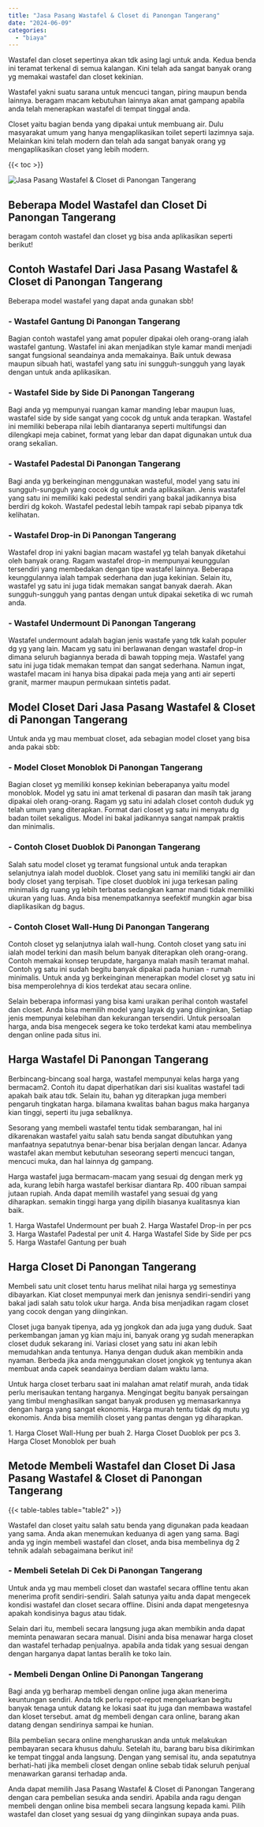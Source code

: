 ```yaml
---
title: "Jasa Pasang Wastafel & Closet di Panongan Tangerang"
date: "2024-06-09"
categories: 
  - "biaya"
---
```


Wastafel dan closet sepertinya akan tdk asing lagi untuk anda. Kedua benda ini teramat terkenal di semua kalangan. Kini telah ada sangat banyak orang yg memakai wastafel dan closet kekinian.

Wastafel yakni suatu sarana untuk mencuci tangan, piring maupun benda lainnya. beragam macam kebutuhan lainnya akan amat gampang apabila anda telah menerapkan wastafel di tempat tinggal anda.

Closet yaitu bagian benda yang dipakai untuk membuang air. Dulu masyarakat umum yang hanya mengaplikasikan toilet seperti lazimnya saja. Melainkan kini telah modern dan telah ada sangat banyak orang yg mengaplikasikan closet yang lebih modern.

{{< toc >}}

![Jasa Pasang Wastafel & Closet di Panongan Tangerang](/images/wastafel-closet-murah63.png)

## Beberapa Model Wastafel dan Closet Di Panongan Tangerang

beragam contoh wastafel dan closet yg bisa anda aplikasikan seperti berikut!

## Contoh Wastafel Dari Jasa Pasang Wastafel & Closet di Panongan Tangerang

Beberapa model wastafel yang dapat anda gunakan sbb!

### \- Wastafel Gantung Di Panongan Tangerang

Bagian contoh wastafel yang amat populer dipakai oleh orang-orang ialah wastafel gantung. Wastafel ini akan menjadikan style kamar mandi menjadi sangat fungsional seandainya anda memakainya. Baik untuk dewasa maupun sibuah hati, wastafel yang satu ini sungguh-sungguh yang layak dengan untuk anda aplikasikan.

### \- Wastafel Side by Side Di Panongan Tangerang

Bagi anda yg mempunyai ruangan kamar manding lebar maupun luas, wastafel side by side sangat yang cocok dg untuk anda terapkan. Wastafel ini memiliki beberapa nilai lebih diantaranya seperti multifungsi dan dilengkapi meja cabinet, format yang lebar dan dapat digunakan untuk dua orang sekalian.

### \- Wastafel Padestal Di Panongan Tangerang

Bagi anda yg berkeinginan menggunakan wasteful, model yang satu ini sungguh-sungguh yang cocok dg untuk anda aplikasikan. Jenis wastafel yang satu ini memiliki kaki pedestal sendiri yang bakal jadikannya bisa berdiri dg kokoh. Wastafel pedestal lebih tampak rapi sebab pipanya tdk kelihatan.

### \- Wastafel Drop-in Di Panongan Tangerang

Wastafel drop ini yakni bagian macam wastafel yg telah banyak diketahui oleh banyak orang. Ragam wastafel drop-in mempunyai keunggulan tersendiri yang membedakan dengan tipe wastafel lainnya. Beberapa keunggulannya ialah tampak sederhana dan juga kekinian. Selain itu, wastafel yg satu ini juga tidak memakan sangat banyak daerah. Akan sungguh-sungguh yang pantas dengan untuk dipakai seketika di wc rumah anda.

### \- Wastafel Undermount Di Panongan Tangerang

Wastafel undermount adalah bagian jenis wastafe yang tdk kalah populer dg yg yang lain. Macam yg satu ini berlawanan dengan wastafel drop-in dimana seluruh bagiannya berada di bawah topping meja. Wastafel yang satu ini juga tidak memakan tempat dan sangat sederhana. Namun ingat, wastafel macam ini hanya bisa dipakai pada meja yang anti air seperti granit, marmer maupun permukaan sintetis padat.

## Model Closet Dari Jasa Pasang Wastafel & Closet di Panongan Tangerang

Untuk anda yg mau membuat closet, ada sebagian model closet yang bisa anda pakai sbb:

### \- Model Closet Monoblok Di Panongan Tangerang

Bagian closet yg memiliki konsep kekinian beberapanya yaitu model monoblok. Model yg satu ini amat terkenal di pasaran dan masih tak jarang dipakai oleh orang-orang. Ragam yg satu ini adalah closet contoh duduk yg telah umum yang diterapkan. Format dari closet yg satu ini menyatu dg badan toilet sekaligus. Model ini bakal jadikannya sangat nampak praktis dan minimalis.

### \- Contoh Closet Duoblok Di Panongan Tangerang

Salah satu model closet yg teramat fungsional untuk anda terapkan selanjutnya ialah model duoblok. Closet yang satu ini memiliki tangki air dan body closet yang terpisah. Tipe closet duoblok ini juga terkesan paling minimalis dg ruang yg lebih terbatas sedangkan kamar mandi tidak memiliki ukuran yang luas. Anda bisa menempatkannya seefektif mungkin agar bisa diaplikasikan dg bagus.

### \- Contoh Closet Wall-Hung Di Panongan Tangerang

Contoh closet yg selanjutnya ialah wall-hung. Contoh closet yang satu ini ialah model terkini dan masih belum banyak diterapkan oleh orang-orang. Contoh memakai konsep terupdate, harganya malah masih teramat mahal. Contoh yg satu ini sudah begitu banyak dipakai pada hunian - rumah minimalis. Untuk anda yg berkeinginan menerapkan model closet yg satu ini bisa memperolehnya di kios terdekat atau secara online.

Selain beberapa informasi yang bisa kami uraikan perihal contoh wastafel dan closet. Anda bisa memilih model yang layak dg yang diinginkan, Setiap jenis mempunyai kelebihan dan kekurangan tersendiri. Untuk persoalan harga, anda bisa mengecek segera ke toko terdekat kami atau membelinya dengan online pada situs ini.

## Harga Wastafel Di Panongan Tangerang

Berbincang-bincang soal harga, wastafel mempunyai kelas harga yang bermacam2. Contoh itu dapat diperhatikan dari sisi kualitas wastafel tadi apakah baik atau tdk. Selain itu, bahan yg diterapkan juga memberi pengaruh tingkatan harga. bilamana kwalitas bahan bagus maka harganya kian tinggi, seperti itu juga sebaliknya.

Sesorang yang membeli wastafel tentu tidak sembarangan, hal ini dikarenakan wastafel yaitu salah satu benda sangat dibutuhkan yang manfaatnya sepatutnya benar-benar bisa berjalan dengan lancar. Adanya wastafel akan membut kebutuhan seseorang seperti mencuci tangan, mencuci muka, dan hal lainnya dg gampang.

Harga wastafel juga bermacam-macam yang sesuai dg dengan merk yg ada, kurang lebih harga wastafel berkisar diantara Rp. 400 ribuan sampai jutaan rupiah. Anda dapat memilih wastafel yang sesuai dg yang diharapkan. semakin tinggi harga yang dipilih biasanya kualitasnya kian baik.

1\. Harga Wastafel Undermount per buah 2. Harga Wastafel Drop-in per pcs 3. Harga Wastafel Padestal per unit 4. Harga Wastafel Side by Side per pcs 5. Harga Wastafel Gantung per buah

## Harga Closet Di Panongan Tangerang

Membeli satu unit closet tentu harus melihat nilai harga yg semestinya dibayarkan. Kiat closet mempunyai merk dan jenisnya sendiri-sendiri yang bakal jadi salah satu tolok ukur harga. Anda bisa menjadikan ragam closet yang cocok dengan yang diinginkan.

Closet juga banyak tipenya, ada yg jongkok dan ada juga yang duduk. Saat perkembangan jaman yg kian maju ini, banyak orang yg sudah menerapkan closet duduk sekarang ini. Variasi closet yang satu ini akan lebih memudahkan anda tentunya. Hanya dengan duduk akan membikin anda nyaman. Berbeda jika anda menggunakan closet jongkok yg tentunya akan membuat anda capek seandainya berdiam dalam waktu lama.

Untuk harga closet terbaru saat ini malahan amat relatif murah, anda tidak perlu merisaukan tentang harganya. Mengingat begitu banyak persaingan yang timbul menghasilkan sangat banyak produsen yg memasarkannya dengan harga yang sangat ekonomis. Harga murah tentu tidak dg mutu yg ekonomis. Anda bisa memilih closet yang pantas dengan yg diharapkan.

1\. Harga Closet Wall-Hung per buah 2. Harga Closet Duoblok per pcs 3. Harga Closet Monoblok per buah

## Metode Membeli Wastafel dan Closet Di Jasa Pasang Wastafel & Closet di Panongan Tangerang

{{< table-tables table="table2" >}}

Wastafel dan closet yaitu salah satu benda yang digunakan pada keadaan yang sama. Anda akan menemukan keduanya di agen yang sama. Bagi anda yg ingin membeli wastafel dan closet, anda bisa membelinya dg 2 tehnik adalah sebagaimana berikut ini!

### \- Membeli Setelah Di Cek Di Panongan Tangerang

Untuk anda yg mau membeli closet dan wastafel secara offline tentu akan menerima profit sendiri-sendiri. Salah satunya yaitu anda dapat mengecek kondisi wastafel dan closet secara offline. Disini anda dapat mengetesnya apakah kondisinya bagus atau tidak.

Selain dari itu, membeli secara langsung juga akan membikin anda dapat meminta penawaran secara manual. Disini anda bisa menawar harga closet dan wastafel terhadap penjualnya. apabila anda tidak yang sesuai dengan dengan harganya dapat lantas beralih ke toko lain.

### \- Membeli Dengan Online Di Panongan Tangerang

Bagi anda yg berharap membeli dengan online juga akan menerima keuntungan sendiri. Anda tdk perlu repot-repot mengeluarkan begitu banyak tenaga untuk datang ke lokasi saat itu juga dan membawa wastafel dan kloset tersebut. amat dg membeli dengan cara online, barang akan datang dengan sendirinya sampai ke hunian.

Bila pembelian secara online mengharuskan anda untuk melakukan pembayaran secara khusus dahulu. Setelah itu, barang baru bisa dikirimkan ke tempat tinggal anda langsung. Dengan yang semisal itu, anda sepatutnya berhati-hati jika membeli closet dengan online sebab tidak seluruh penjual menawarkan garansi terhadap anda.

Anda dapat memilih Jasa Pasang Wastafel & Closet di Panongan Tangerang dengan cara pembelian sesuka anda sendiri. Apabila anda ragu dengan membeli dengan online bisa membeli secara langsung kepada kami. Pilih wastafel dan closet yang sesuai dg yang diinginkan supaya anda puas.
